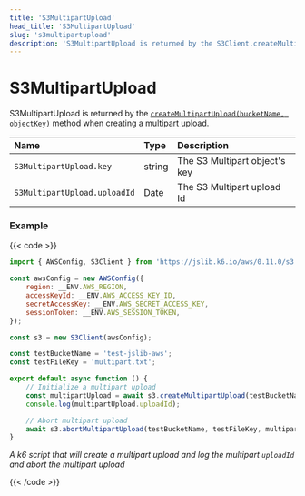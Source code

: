 ```yaml
---
title: 'S3MultipartUpload'
head_title: 'S3MultipartUpload'
slug: 's3multipartupload'
description: 'S3MultipartUpload is returned by the S3Client.createMultipartUpload method when creating a multipart upload.'
---
```


# S3MultipartUpload

S3MultipartUpload is returned by the [`createMultipartUpload(bucketName, objectKey)`](/javascript-api/jslib/aws/s3client/s3client-createmultipartupload/) method when creating a [multipart upload](https://docs.aws.amazon.com/AmazonS3/latest/API/API_CreateMultipartUpload.html).

| Name                            | Type   | Description                    |
| :------------------------------ | :----- | :----------------------------- |
| `S3MultipartUpload.key`         | string | The S3 Multipart object's key  |
| `S3MultipartUpload.uploadId`    | Date   | The S3 Multipart upload Id     |

### Example

{{< code >}}

```javascript
import { AWSConfig, S3Client } from 'https://jslib.k6.io/aws/0.11.0/s3.js';

const awsConfig = new AWSConfig({
    region: __ENV.AWS_REGION,
    accessKeyId: __ENV.AWS_ACCESS_KEY_ID,
    secretAccessKey: __ENV.AWS_SECRET_ACCESS_KEY,
    sessionToken: __ENV.AWS_SESSION_TOKEN,
});

const s3 = new S3Client(awsConfig);

const testBucketName = 'test-jslib-aws';
const testFileKey = 'multipart.txt';

export default async function () {
    // Initialize a multipart upload
    const multipartUpload = await s3.createMultipartUpload(testBucketName, testFileKey);
    console.log(multipartUpload.uploadId);

    // Abort multipart upload
    await s3.abortMultipartUpload(testBucketName, testFileKey, multipartUpload.uploadId);
}
```

_A k6 script that will create a multipart upload and log the multipart `uploadId` and abort the multipart upload_

{{< /code >}}